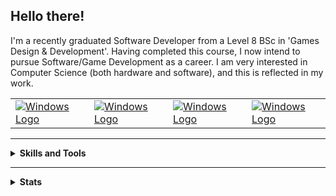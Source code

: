 <!DOCTYPE html>
<html lang="en">
    <head>
        <!-- <title>Renegade-Master's GitHub</title> -->
        <meta charset="UTF-8" content="text/markdown, text/html, text/javascript, text/markdown">
        <!-- <script type="text/javascript" src="src/js/such_a_shame_there_is_no.js"></script> -->
        <link rel="stylesheet" type="text/css" href="src/css/style.css">
        <!-- <style>
            table {
                text-align: center;
                border-style: none;
            }
            .badge {
                width: 100px;
                height: 20px;
            }
        </style> -->
    </head>
    <body>
        <h2>Hello there!</h2>
        <p>
            I'm a recently graduated Software Developer from a Level 8 BSc in 'Games Design & Development'.
            Having completed this course, I now intend to pursue Software/Game Development as a career.  I am very
            interested in Computer Science (both hardware and software), and this is reflected in my work.
        </p>
        <table>
            <tr>
                <td><a href="https://github.com/Renegade-Master/"><img class="badge" src="https://img.shields.io/badge/-Github-000000?style=flat&logo=Github&logoColor=white" alt="Windows Logo"></a></td>
                <td><a href="https://www.linkedin.com/in/ciaran-bent/"><img class="badge" src="https://img.shields.io/badge/-LinkedIn-0077B5?style=flat&logo=Linkedin&logoColor=white" alt="Windows Logo"></a></td>
                <td><a href="mailto:ciaran.bent@protonmail.ch"><img class="badge" src="https://img.shields.io/badge/-ProtonMail-252831?style=flat&logo=Protonmail&logoColor=white" alt="Windows Logo"></a></td>
                <td><a href="https://twitter.com/RenegadeMMXV"><img class="badge" src="https://img.shields.io/badge/-Twitter-3E98EC?style=flat&logo=Twitter&logoColor=white" alt="Windows Logo"></a></td>
            </tr>
        </table>
        <hr>
        <div>
            <details>
                <summary>
                    <b>Skills and Tools</b>
                </summary>
                <h5>Operating Systems:</h5>
                <table>
                    <tr>
                        <td><img class="badge" src="https://img.shields.io/badge/-Windows-1e2229?style=plastic&logo=Windows" alt="Windows Logo"></td>
                        <td><img class="badge" src="https://img.shields.io/badge/-Linux-1e2229?style=plastic&logo=Linux" alt="Linux Logo"></td>
                        <td><img class="badge" src="https://img.shields.io/badge/-Mac_OS-1e2229?style=plastic&logo=Apple" alt="Apple Logo"></td>
                        <td><img class="badge" src="https://img.shields.io/badge/-Android-1e2229?style=plastic&logo=Android" alt="Android Logo"></td>
                    </tr>
                </table>
                <br>
                <h5>Programming Languages and Frameworks:</h5>
                <table>
                    <tr>
                        <td><b>Proficient</b></td>
                        <td><img class="badge" src="https://img.shields.io/badge/-Python-1e2229?style=plastic&logo=Python" alt="Python Logo"></td>
                        <td><img class="badge" src="https://img.shields.io/badge/-Java-1e2229?style=plastic&logo=Java" alt="Java Logo"></td>
                        <td><img class="badge" src="https://img.shields.io/badge/-Kotlin-1e2229?style=plastic&logo=Kotlin" alt="Kotlin Logo"></td>
                        <td><img class="badge" src="https://img.shields.io/badge/-CSharp-1e2229?style=plastic&logo=C-Sharp" alt="C# Logo"></td>
                        <td><img class="badge" src="https://img.shields.io/badge/-C++-00599C?style=plastic&logo=CPlusPlus" alt="C++ Logo"></td>
                        <td><img class="badge" src="https://img.shields.io/badge/-C-1e2229?style=plastic&logo=C" alt="C Logo"></td>
                        <td><img class="badge" src="https://img.shields.io/badge/-Git-1e2229?style=plastic&logo=Git" alt="Git Logo"></td>
                    </tr>
                    <tr>
                        <td><b>Familiar</b></td>
                        <td><img class="badge" src="https://img.shields.io/badge/-AWS-1e2229?style=plastic&logo=amazon-aws" alt="Amazon AWS Logo"></td>
                        <td><img class="badge" src="https://img.shields.io/badge/-JavaScript-1e2229?style=plastic&logo=JavaScript" alt="JavaScript Logo"></td>
                        <td><img class="badge" src="https://img.shields.io/badge/-TypeScript-1e2229?style=plastic&logo=TypeScript" alt="TypeScript Logo"></td>
                        <td><img class="badge" src="https://img.shields.io/badge/-React-1e2229?style=plastic&logo=React" alt="React Logo"></td>
                        <td><img class="badge" src="https://img.shields.io/badge/-SFML-1e2229?style=plastic&logo=SFML" alt="SFML Logo"><a href="https://www.sfml-dev.org/"></a></td>
                        <td><img class="badge" src="https://img.shields.io/badge/-HTML_5-1e2229?style=plastic&logo=HTML5" alt="HTML5 Logo"></td>
                        <td><img class="badge" src="https://img.shields.io/badge/-CSS_3-1e2229?style=plastic&logo=CSS3" alt="CSS3 Logo"></td>
                    </tr>
                    <tr>
                        <td><b>Worked With</b></td>
                        <td><img class="badge" src="https://img.shields.io/badge/-Motorola_68K-1e2229?style=plastic&logo=" alt="M68K Logo"></td>
                        <td><img class="badge" src="https://img.shields.io/badge/-SASS-1e2229?style=plastic&logo=SASS" alt="SASS Logo"></td>
                        <td></td>
                        <td></td>
                        <td></td>
                        <td></td>
                        <td></td>
                    </tr>
                </table>
                <br>
                <h5>IDEs</h5>
                <table>
                    <tr>
                        <td><img class="badge" src="https://img.shields.io/badge/-IntelliJ_IDEA-1e2229?style=plastic&logo=IntelliJ-IDEA" alt="IntelliJ IDEA Logo"></td>
                        <td><img class="badge" src="https://img.shields.io/badge/-Visual_Studio-1e2229?style=plastic&logo=Visual-Studio" alt="Visual Studio Logo"></td>
                        <td><img class="badge" src="https://img.shields.io/badge/-Visual_Studio_Code-1e2229?style=plastic&logo=Visual-Studio-Code" alt="Visual Studio Code Logo"></td>
                        <td><img class="badge" src="https://img.shields.io/badge/-VIM-1e2229?style=plastic&logo=VIM" alt="VIM"></td>
                        <td><img class="badge" src="https://img.shields.io/badge/-Unity-1e2229?style=plastic&logo=Unity" alt="Unity"></td>
                    </tr>
                </table>
            </details>
        </div>
        <hr>
        <div>
            <details>
                <summary>
                    <b>Stats</b>
                </summary>
                <table>
                    <tr>
                        <th>Personal Account</th><th>University Account</th>
                    </tr>
                    <tr>
                        <td>
                            <img src="https://github-readme-stats.vercel.app/api?username=Renegade-Master&show_icons=true&&theme=dark&hide_border=true" alt="">
                        </td>
                        <td>
                            <img src="https://github-readme-stats.vercel.app/api?username=LitThurles-K00221230&theme=prussian&show_icons=true&&theme=dark&hide_border=true" alt="">
                        </td>
                    </tr>
                    <tr>
                        <td>
                            <img src="https://github-readme-stats.vercel.app/api/top-langs/?username=Renegade-Master&theme=dark&hide_border=true&hide=rich text format" alt="">
                        </td>
                        <td>
                            <img src="https://github-readme-stats.vercel.app/api/top-langs/?username=LitThurles-K00221230&theme=prussian&hide_border=true&hide=rich text format" alt="">
                        </td>
                    </tr>
                </table>
            </details>
        </div>
    </body>
</html>
